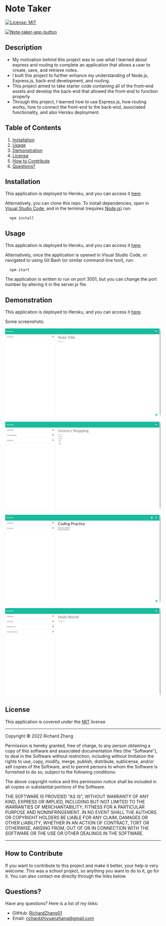 # Note Taker

[![License: MIT](https://img.shields.io/badge/License-MIT-yellow.svg)](https://opensource.org/licenses/MIT) 

[![Note-taker-app-button](https://www.herokucdn.com/deploy/button.svg)](https://richard-zhang-note-taker.herokuapp.com/)


## Description

- My motivation behind this project was to use what I learned about express and routing to complete an application that allows a user to create, save, and retrieve notes. 
- I built this project to further enhance my understanding of Node.js, Express.js, back-end development, and routing.
- This project aimed to take starter code containing all of the front-end assets and develop the back-end that allowed the front-end to function properly.
- Through this project, I learned how to use Express.js, how routing works, how to connect the front-end to the back-end, associated functionality, and also Heroku deployment.

## Table of Contents

1. [Installation](#installation)
2. [Usage](#usage)
3. [Demonstration](#demonstration)
4. [License](#license)
5. [How to Contribute](#how-to-contribute)
6. [Questions?](#questions)

## <a id="installation"></a>Installation

This application is deployed to Heroku, and you can access it [here](https://richard-zhang-note-taker.herokuapp.com/).

Alternatively, you can clone this repo. To install dependencies, open in [Visual Studio Code](https://code.visualstudio.com/), and in the terminal (requires [Node.js](https://nodejs.org/en/)) run: 

      npm install 



## <a id="usage"></a>Usage

This application is deployed to Heroku, and you can access it [here](https://richard-zhang-note-taker.herokuapp.com/).

Alternatively, once the application is opened in Visual Studio Code, or navigated to using Git Bash (or similar command-line tool), run: 

      npm start 

The application is written to run on port 3001, but you can change the port number by altering it in the server.js file. 

## <a id="demonstration"></a> Demonstration

This application is deployed to Heroku, and you can access it [here](https://richard-zhang-note-taker.herokuapp.com/).

Some screenshots:

![Screenshot of the app](./assets/images/screenshot-1.png)

![Screenshot of the app showing a retrieved note](./assets/images/screenshot-2.png)

![Screenshot of the app showing writing of a note](./assets/images/screenshot-3.png)

![Screenshot of the app showing a previously written note being saved to the side column](./assets/images/screenshot-4.png)

## <a id="license"></a>License

This application is covered under the [MIT](https://opensource.org/licenses/MIT) license

----------------------------------------------------------------

  Copyright © 2022 Richard Zhang

  Permission is hereby granted, free of charge, to any person obtaining a copy of this software and associated documentation files (the "Software"), to deal in the Software without restriction, including without limitation the rights to use, copy, modify, merge, publish, distribute, sublicense, and/or sell copies of the Software, and to permit persons to whom the Software is furnished to do so, subject to the following conditions:
  
  The above copyright notice and this permission notice shall be included in all copies or substantial portions of the Software.
  
  THE SOFTWARE IS PROVIDED "AS IS", WITHOUT WARRANTY OF ANY KIND, EXPRESS OR IMPLIED, INCLUDING BUT NOT LIMITED TO THE WARRANTIES OF MERCHANTABILITY, FITNESS FOR A PARTICULAR PURPOSE AND NONINFRINGEMENT. IN NO EVENT SHALL THE AUTHORS OR COPYRIGHT HOLDERS BE LIABLE FOR ANY CLAIM, DAMAGES OR OTHER LIABILITY, WHETHER IN AN ACTION OF CONTRACT, TORT OR OTHERWISE, ARISING FROM, OUT OF OR IN CONNECTION WITH THE SOFTWARE OR THE USE OR OTHER DEALINGS IN THE SOFTWARE.

  ----------------------------------------------------------------

## <a id="how-to-contribute"></a>How to Contribute

If you want to contribute to this project and make it better, your help is very welcome. This was a school project, so anything you want to do to it, go for it. You can also contact me directly through the links below.

## <a id="questions"></a>Questions?

Have any questions? Here is a list of my links:
- GitHub: [RichardZhang01](https://github.com/RichardZhang01)
- Email: richardzhiyuanzhang@gmail.com

